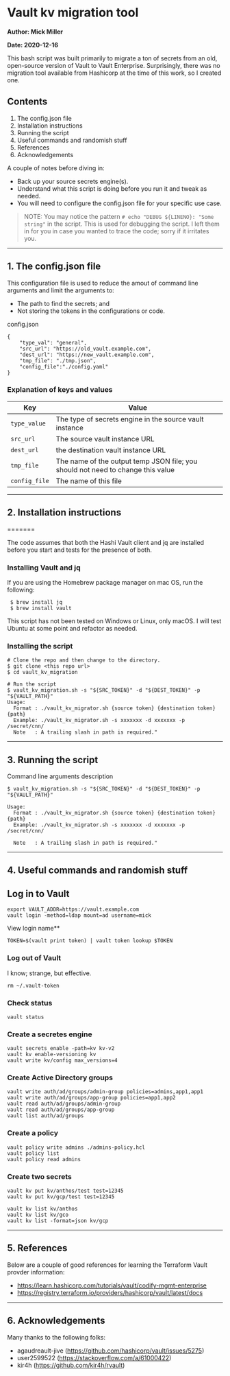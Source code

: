 # Vault kv migration tool

**Author: Mick Miller**

**Date: 2020-12-16**

 

This bash script was built primarily to migrate a ton of secrets from an old, open-source version of Vault to Vault Enterprise. Surprisingly, there was no migration tool available from Hashicorp at the time of this work, so I created one.

## Contents

1. The config.json file
2. Installation instructions
3. Running the script
4. Useful commands and randomish stuff
5. References
6. Acknowledgements

A couple of notes before diving in: 

* Back up your source secrets engine(s). 
* Understand what this script is doing before you run it and tweak as needed.
* You will need to configure the config.json file for your specific use case.

> NOTE: You may notice the pattern `# echo "DEBUG ${LINENO}: "Some string"` in the script. This is used for debugging the script. I left them in for you in case you wanted to trace the code; sorry if it irritates you.

---

## 1. The config.json file

This configuration file is used to reduce the amout of command line arguments and limit the arguments to:

* The path to find the secrets; and
* Not storing the tokens in the configurations or code.

config.json

```
{ 
    "type_val": "general",
    "src_url": "https://old_vault.example.com",
    "dest_url": "https://new_vault.example.com",
    "tmp_file": "./tmp.json",
    "config_file":"./config.yaml"
}
```

### Explanation of keys and values

| Key           | Value                                                                           |
| ---           | -----                                                                           |
| `type_value`  | The type of secrets engine in the source vault instance                         |
| `src_url`     | The source vault instance URL                                                   |
| `dest_url`    | the destination vault instance URL                                              |
| `tmp_file`    | The name of the output temp JSON file; you should not need to change this value |
| `config_file` | The name of this file                                                           |

---

## 2. Installation instructions
=======

The code assumes that both the Hashi Vault client and jq are installed before you start and tests for the presence of both.

### Installing Vault and jq

If you are using the Homebrew package manager on mac OS, run the following:

```
 $ brew install jq
 $ brew install vault
```

This script has not been tested on Windows or Linux, only macOS. I will test Ubuntu at some point and refactor as needed.

### Installing the script

```
# Clone the repo and then change to the directory.
$ git clone <this repo url>
$ cd vault_kv_migration

# Run the script
$ vault_kv_migration.sh -s "${SRC_TOKEN}" -d "${DEST_TOKEN}" -p "${VAULT_PATH}"
Usage:
  Format : ./vault_kv_migrator.sh {source token} {destination token} {path}
  Example: ./vault_kv_migrator.sh -s xxxxxxx -d xxxxxxx -p /secret/cnn/
  Note   : A trailing slash in path is required."
```

---

## 3. Running the script

Command line arguments description

```
$ vault_kv_migration.sh -s "${SRC_TOKEN}" -d "${DEST_TOKEN}" -p "${VAULT_PATH}"

Usage:
  Format : ./vault_kv_migrator.sh {source token} {destination token} {path}
  Example: ./vault_kv_migrator.sh -s xxxxxxx -d xxxxxxx -p /secret/cnn/
  
  Note   : A trailing slash in path is required."
```  

---

## 4. Useful commands and randomish stuff

## Log in to Vault

```
export VAULT_ADDR=https://vault.example.com
vault login -method=ldap mount=ad username=mick
```

View login name**
```
TOKEN=$(vault print token) | vault token lookup $TOKEN
```

### Log out of Vault

I know; strange, but effective.

```
rm ~/.vault-token
```

### Check status

```
vault status
```

### Create a secretes engine

```
vault secrets enable -path=kv kv-v2
vault kv enable-versioning kv
vault write kv/config max_versions=4
```

### Create Active Directory groups

```
vault write auth/ad/groups/admin-group policies=admins,app1,app1
vault write auth/ad/groups/app-group policies=app1,app2
vault read auth/ad/groups/admin-group
vault read auth/ad/groups/app-group
vault list auth/ad/groups
```

### Create a policy

```
vault policy write admins ./admins-policy.hcl
vault policy list
vault policy read admins
```

### Create two secrets

```
vault kv put kv/anthos/test test=12345
vault kv put kv/gcp/test test=12345

vault kv list kv/anthos
vault kv list kv/gco
vault kv list -format=json kv/gcp
```

---

## 5. References

Below are a couple of good references for learning the Terraform Vault provder information:

* https://learn.hashicorp.com/tutorials/vault/codify-mgmt-enterprise
* https://registry.terraform.io/providers/hashicorp/vault/latest/docs

---

## 6. Acknowledgements

Many thanks to the following folks:

* agaudreault-jive (https://github.com/hashicorp/vault/issues/5275)
* user2599522 (https://stackoverflow.com/a/61000422)
* kir4h (https://github.com/kir4h/rvault)
